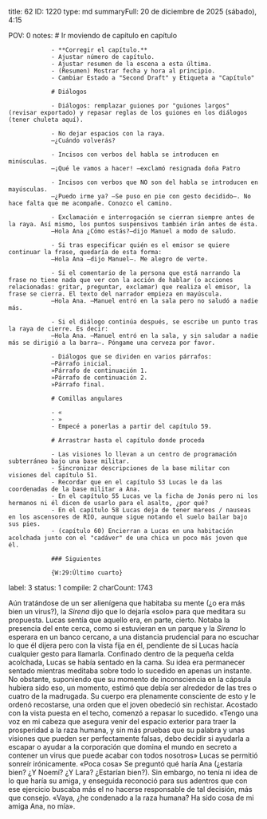 title:          62
ID:             1220
type:           md
summaryFull:    20 de diciembre de 2025 (sábado), 4:15
                
                
POV:            0
notes:          # Ir moviendo de capítulo en capítulo
                
                - **Corregir el capítulo.**
                - Ajustar número de capítulo.
                - Ajustar resumen de la escena a esta última.
                - (Resumen) Mostrar fecha y hora al principio.
                - Cambiar Estado a "Second Draft" y Etiqueta a "Capítulo"
                
                # Diálogos
                
                - Diálogos: remplazar guiones por "guiones largos" (revisar exportado) y repasar reglas de los guiones en los diálogos (tener chuleta aquí).
                
                - No dejar espacios con la raya.
                —¿Cuándo volverás?
                
                - Incisos con verbos del habla se introducen en minúsculas.
                —¡Qué le vamos a hacer! —exclamó resignada doña Patro
                
                - Incisos con verbos que NO son del habla se introducen en mayúsculas.
                —¿Puedo irme ya? —Se puso en pie con gesto decidido—. No hace falta que me acompañe. Conozco el camino.
                
                - Exclamación e interrogación se cierran siempre antes de la raya. Así mismo, los puntos suspensivos también irán antes de ésta.
                —Hola Ana ¿Cómo estás?—dijo Manuel a modo de saludo.
                
                - Si tras especificar quién es el emisor se quiere continuar la frase, quedaría de esta forma:
                —Hola Ana —dijo Manuel—. Me alegro de verte.
                
                - Si el comentario de la persona que está narrando la frase no tiene nada que ver con la acción de hablar (o acciones relacionadas: gritar, preguntar, exclamar) que realiza el emisor, la frase se cierra. El texto del narrador empieza en mayúscula.
                —Hola Ana. —Manuel entró en la sala pero no saludó a nadie más.
                
                - Si el diálogo continúa después, se escribe un punto tras la raya de cierre. Es decir:
                —Hola Ana. —Manuel entró en la sala, y sin saludar a nadie más se dirigió a la barra—. Póngame una cerveza por favor.
                
                - Diálogos que se dividen en varios párrafos:
                —Párrafo inicial.
                »Párrafo de continuación 1.
                »Párrafo de continuación 2.
                »Párrafo final.
                
                # Comillas angulares
                
                - «
                - »
                - Empecé a ponerlas a partir del capítulo 59.
                
                # Arrastrar hasta el capítulo donde proceda
                
                - Las visiones lo llevan a un centro de programación subterráneo bajo una base militar.
                - Sincronizar descripciones de la base militar con visiones del capítulo 51.
                - Recordar que en el capítulo 53 Lucas le da las coordenadas de la base militar a Ana.
                - En el capítulo 55 Lucas ve la ficha de Jonás pero ni los hermanos ni él dicen de usarlo para el asalto, ¿por qué?
                - En el capítulo 58 Lucas deja de tener mareos / nauseas en los ascensores de RIO, aunque sigue notando el suelo bailar bajo sus pies.
                - (capítulo 60) Encierran a Lucas en una habitación acolchada junto con el "cadáver" de una chica un poco más joven que él.
                
                ### Siguientes
                
                {W:29:Último cuarto}
label:          3
status:         1
compile:        2
charCount:      1743


Aún tratándose de un ser alienígena que habitaba su mente (¿o era más bien un virus?), la *Sirena* dijo que lo dejaría «solo» para que meditara su propuesta.
Lucas sentía que aquello era, en parte, cierto. Notaba la presencia del ente cerca, como si estuvieran en un parque y la *Sirena* lo esperara en un banco cercano, a una distancia prudencial para no escuchar lo que él dijera pero con la vista fija en él, pendiente de si Lucas hacía cualquier gesto para llamarla.
Confinado dentro de la pequeña celda acolchada, Lucas se había sentado en la cama. Su idea era permanecer sentado mientras meditaba sobre todo lo sucedido en apenas un instante. No obstante, suponiendo que su momento de inconsciencia en la cápsula hubiera sido eso, un momento, estimó que debía ser alrededor de las tres o cuatro de la madrugada. Su cuerpo era plenamente consciente de esto y le ordenó recostarse, una orden que el joven obedeció sin rechistar.
Acostado con la vista puesta en el techo, comenzó a repasar lo sucedido.
«Tengo una voz en mi cabeza que asegura venir del espacio exterior para traer la prosperidad a la raza humana, y sin más pruebas que su palabra y unas visiones que pueden ser perfectamente falsas, debo decidir si ayudarla a escapar o ayudar a la corporación que domina el mundo en secreto a contener un virus que puede acabar con todos nosotros»
Lucas se permitió sonreír irónicamente.
«Poca cosa»
Se preguntó qué haría Ana (¿estaría bien? ¿Y Noemí? ¿Y Lara? ¿Estarían bien?). Sin embargo, no tenía ni idea de lo que haría su amiga, y enseguida reconoció para sus adentros que con ese ejercicio buscaba más el no hacerse responsable de tal decisión, más que consejo. «Vaya, ¿he condenado a la raza humana? Ha sido cosa de mi amiga Ana, no mía».